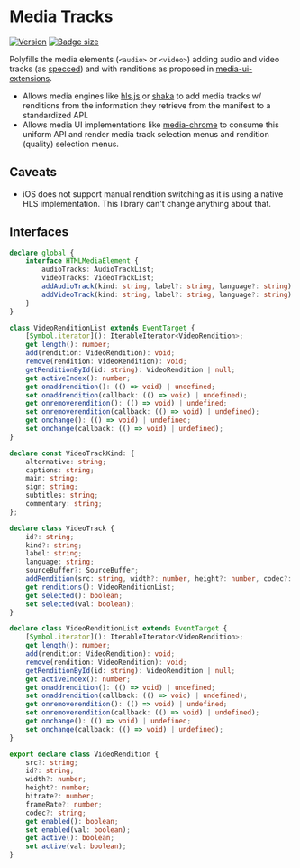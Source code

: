 # Media Tracks

[![Version](https://img.shields.io/npm/v/media-tracks?style=flat-square)](https://www.npmjs.com/package/media-tracks) 
[![Badge size](https://img.badgesize.io/https://cdn.jsdelivr.net/npm/media-tracks/+esm?compression=gzip&label=gzip&style=flat-square)](https://cdn.jsdelivr.net/npm/media-tracks/+esm)


Polyfills the media elements (`<audio>` or `<video>`) adding audio and video tracks (as [specced](https://html.spec.whatwg.org/multipage/media.html#media-resources-with-multiple-media-tracks)) and with renditions as proposed in [media-ui-extensions](https://github.com/video-dev/media-ui-extensions).

- Allows media engines like [hls.js](https://github.com/video-dev/hls.js)
or [shaka](https://github.com/shaka-project/shaka-player) to add media tracks w/
renditions from the information they retrieve from the manifest to a standardized
API.
- Allows media UI implementations like [media-chrome](https://github.com/muxinc/media-chrome) to consume this uniform API and render media track selection menus
and rendition (quality) selection menus.


## Caveats

- iOS does not support manual rendition switching as it is using a native
  HLS implementation. This library can't change anything about that. 

## Interfaces

```ts
declare global {
    interface HTMLMediaElement {
        audioTracks: AudioTrackList;
        videoTracks: VideoTrackList;
        addAudioTrack(kind: string, label?: string, language?: string): AudioTrack;
        addVideoTrack(kind: string, label?: string, language?: string): VideoTrack;
    }
}

class VideoRenditionList extends EventTarget {
    [Symbol.iterator](): IterableIterator<VideoRendition>;
    get length(): number;
    add(rendition: VideoRendition): void;
    remove(rendition: VideoRendition): void;
    getRenditionById(id: string): VideoRendition | null;
    get activeIndex(): number;
    get onaddrendition(): (() => void) | undefined;
    set onaddrendition(callback: (() => void) | undefined);
    get onremoverendition(): (() => void) | undefined;
    set onremoverendition(callback: (() => void) | undefined);
    get onchange(): (() => void) | undefined;
    set onchange(callback: (() => void) | undefined);
}

declare const VideoTrackKind: {
    alternative: string;
    captions: string;
    main: string;
    sign: string;
    subtitles: string;
    commentary: string;
};

declare class VideoTrack {
    id?: string;
    kind?: string;
    label: string;
    language: string;
    sourceBuffer?: SourceBuffer;
    addRendition(src: string, width?: number, height?: number, codec?: string, bitrate?: number, frameRate?: number): VideoRendition;
    get renditions(): VideoRenditionList;
    get selected(): boolean;
    set selected(val: boolean);
}

declare class VideoRenditionList extends EventTarget {
    [Symbol.iterator](): IterableIterator<VideoRendition>;
    get length(): number;
    add(rendition: VideoRendition): void;
    remove(rendition: VideoRendition): void;
    getRenditionById(id: string): VideoRendition | null;
    get activeIndex(): number;
    get onaddrendition(): (() => void) | undefined;
    set onaddrendition(callback: (() => void) | undefined);
    get onremoverendition(): (() => void) | undefined;
    set onremoverendition(callback: (() => void) | undefined);
    get onchange(): (() => void) | undefined;
    set onchange(callback: (() => void) | undefined);
}

export declare class VideoRendition {
    src?: string;
    id?: string;
    width?: number;
    height?: number;
    bitrate?: number;
    frameRate?: number;
    codec?: string;
    get enabled(): boolean;
    set enabled(val: boolean);
    get active(): boolean;
    set active(val: boolean);
}
```

